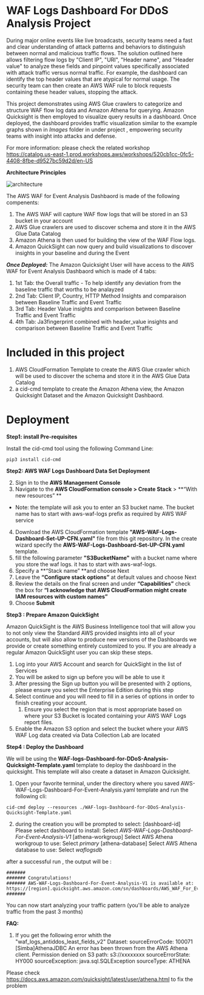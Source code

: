 # WAF Logs Dashboard For DDoS Analysis Project

During major online events like live broadcasts, security teams need a fast and clear understanding of attack patterns and behaviors to distinguish between normal and malicious traffic flows. The solution outlined here allows filtering flow logs by "Client IP", "URI", "Header name", and "Header value" to analyze these fields and pinpoint values specifically associated with attack traffic versus normal traffic. For example, the dashboard can identify the top header values that are atypical for normal usage. The security team can then create an AWS WAF rule to block requests containing these header values, stopping the attack.
 
This project demonstrates using AWS Glue crawlers to categorize and structure WAF flow log data and Amazon Athena for querying. Amazon Quicksight is then employed to visualize query results in a dashboard. Once deployed, the dashboard provides traffic visualization similar to the example graphs shown in _Images_ folder in under project , empowering security teams with insight into attacks and defense.

For more information: please check the related workshop https://catalog.us-east-1.prod.workshops.aws/workshops/520cb1cc-0fc5-4408-8fbe-d9527bc59d2d/en-US

**Architecture Principles**

![architecture](/Images/Waf-dashboard-Architecture.png)

The AWS WAF for Event Analysis Dashbaord is made of the following compenents:

1. The AWS WAF will capture WAF flow logs that will be stored in an S3  bucket in your account
1. AWS Glue crawlers are used to discover schema and store it in the AWS Glue Data Catalog
1. Amazon Athena is then used for building the view of the WAF Flow logs.
1. Amazon QuickSight can now query and build visualizations to discover insights in your baseline and during the Event

***Once Deployed:***
The Amazon Quicksight User will have access to the AWS WAF for Event Analysis Dashbaord which is made of 4 tabs:
1. 1st Tab: the Overall traffic - To help identify any deviation from the baseline traffic that worths to be analayzed
1. 2nd Tab: Client IP, Country, HTTP Method Insights and comparaison between Baseline Traffic and Event Traffic
1. 3rd Tab:  Header Value insights and comparison between Baseline Traffic and Event Traffic
1. 4th Tab: Ja3fingerprint combined with header_value insights and comparison between Baseline Traffic and Event Traffic

# Included in this project

1. AWS CloudFormation Template to create the AWS Glue crawler which will be used to discover the schema and store it in the AWS Glue Data Catalog
1. a cid-cmd template to create the Amazon Athena view, the Amazon Quicksight Dataset and the Amazon Quicksight Dashbaord.

# Deployment
**Step1: install Pre-requisites**

 Install the cid-cmd tool using the following Command Line: 
    
`pip3 install cid-cmd`

**Step2: AWS WAF Logs Dashboard Data Set Deployment**

2. Sign in to the **AWS Management Console**
3. Navigate to the **AWS CloudFormation **console >** Create Stack** > **“With new resources” **

* Note: the template will ask you to enter an S3 bucket name. The bucket name has to start with aws-waf-logs prefix as required by AWS WAF service 

4. Download the AWS CloudFormation template **"AWS-WAF-Logs-Dashboard-Set-UP-CFN.yaml"** file from this git repository. In the create wizard specify the **AWS-WAF-Logs-Dashboard-Set-UP-CFN.yaml**  template.
5. fill the following parameter **"S3BucketName"** with a bucket name where you store the waf logs. it has to start with aws-waf-logs.
6. Specify a **“Stack name” **and choose Next
7. Leave the **“Configure stack options”** at default values and choose Next
8. Review the details on the final screen and under **“Capabilities”** check the box for **“I acknowledge that AWS CloudFormation might create IAM resources with custom names”**
9. Choose **Submit**

**Step3 : Prepare Amazon QuickSight**

 Amazon QuickSight is the AWS Business Intelligence tool that will allow you to not only view the Standard AWS provided insights into all of your accounts, but will also allow to produce new versions of the Dashboards we provide or create something entirely customized to you. If you are already a regular Amazon QuickSight user you can skip these steps. 

1. Log into your AWS Account and search for QuickSight in the list of Services
2. You will be asked to sign up before you will be able to use it
3. After pressing the Sign up button you will be presented with 2 options, please ensure you select the Enterprise Edition during this step
4. Select continue and you will need to fill in a series of options in order to finish creating your account.
    1. Ensure you select the region that is most appropriate based on where your S3 Bucket is located containing your AWS WAF Logs  report files.
5. Enable the Amazon S3 option and select the bucket where your AWS WAF Log data created via Data Collection Lab are located 

**Step4 : Deploy the Dashboard**


We will be using the **WAF-logs-Dashboard-for-DDoS-Analysis-Quicksight-Template.yaml** template to deploy the dashboard in the quicksight. This template will also create a dataset in Amazon Quicksight.

1. Open your favorite terminal, under the directory where you saved AWS-WAF-Logs-Dashboard-For-Event-Analysis.yaml template and run the following cli:

`cid-cmd deploy --resources ./WAF-logs-Dashboard-for-DDoS-Analysis-Quicksight-Template.yaml` 

2. during the creation you will be prompted to select: 
[dashboard-id] Please select dashboard to install: 
Select  _AWS-WAF-Logs-Dashboard-For-Event-Analysis-V1_
[athena-workgroup] Select AWS Athena workgroup to use:
Select _primary_
[athena-database] Select AWS Athena database to use: 
Select _waflogsdb_


after a successful run , the output will be :
```
#######
####### Congratulations!
####### AWS-WAF-Logs-Dashboard-For-Event-Analysis-V1 is available at: https://[region].quicksight.aws.amazon.com/sn/dashboards/AWS_WAF_For_Event_Analysis_Dashboard_name
#######
```
You can now start analyzing your traffic pattern (you'll be able to analyze traffic from the past 3 months)

**FAQ:**
1. If you get the following error whith the "waf_logs_antiddos_least_fields_v2" Dataset:
sourceErrorCode: 100071
[Simba]AthenaJDBC An error has been thrown from the AWS Athena client. Permission denied on S3 path: s3://xxxxxxxx
sourceErrorState:	HY000
sourceException:	java.sql.SQLException
sourceType:	ATHENA

Please check  https://docs.aws.amazon.com/quicksight/latest/user/athena.html to fix the problem








